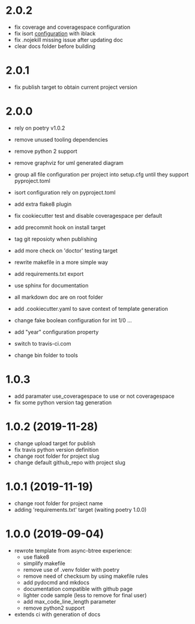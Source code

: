 # 2.0.2

- fix coverage and coveragespace configuration
- fix isort [configuration](https://github.com/psf/black/issues/333) with iblack
- fix .nojekill missing issue after updating doc
- clear docs folder before building

# 2.0.1

- fix publish target to obtain current project version

# 2.0.0

- rely on poetry v1.0.2
  
- remove unused tooling dependencies
- remove python 2 support
- remove graphviz for uml generated diagram
  
- group all file configuration per project into setup.cfg until they support pyproject.toml
- isort configuration rely on pyproject.toml
- add extra flake8 plugin
- fix cookiecutter test and disable coveragespace per default
- add precommit hook on install target
- tag git reposioty when publishing
- add more check on 'doctor' testing target
- rewrite makefile in a more simple way
- add requirements.txt export

- use sphinx for documentation
- all markdown doc are on root folder

- add .cookiecutter.yaml to save context of template generation
- change fake boolean configuration for int 1/0 ...
- add "year" configuration property

- switch to travis-ci.com

- change bin folder to tools
  
# 1.0.3

- add paramater use_coveragespace to use or not coveragespace
- fix some python version tag generation

# 1.0.2 (2019-11-28)

- change upload target for publish
- fix travis python version definition
- change root folder for project slug
- change default github_repo with project slug

# 1.0.1 (2019-11-19)

- change root folder for project name
- adding 'requirements.txt' target (waiting poetry 1.0.0)

# 1.0.0 (2019-09-04)

- rewrote template from async-btree experience:
  - use flake8
  - simplify makefile
  - remove use of .venv folder with poetry
  - remove need of checksum by using makefile rules
  - add pydocmd and mkdocs
  - documentation compatible with github page
  - lighter code sample (less to remove for final user)
  - add max_code_line_length parameter
  - remove python2 support
- extends ci with generation of docs

